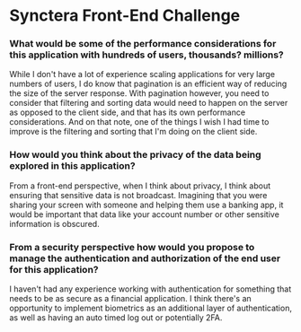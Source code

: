 # Synctera Front-End Challenge

### What would be some of the performance considerations for this application with hundreds of users, thousands? millions?

While I don't have a lot of experience scaling applications for very large numbers of users, 
I do know that pagination is an efficient way of reducing the size of the server response. With 
pagination however, you need to consider that filtering and sorting data would need to happen on 
the server as opposed to the client side, and that has its own performance considerations. And on that note,
one of the things I wish I had time to improve is the filtering and sorting that I'm doing on the client side. 

### How would you think about the privacy of the data being explored in this application?
From a front-end perspective, when I think about privacy, I think about ensuring that sensitive data
is not broadcast. Imagining that you were sharing your screen with someone and helping them use a banking
app, it would be important that data like your account number or other sensitive information is obscured.   

### From a security perspective how would you propose to manage the authentication and authorization of the end user for this application?
I haven't had any experience working with authentication for something that needs to be as secure
as a financial application. I think there's an opportunity to implement biometrics as an additional layer 
of authentication, as well as having an auto timed log out or potentially 2FA.   
